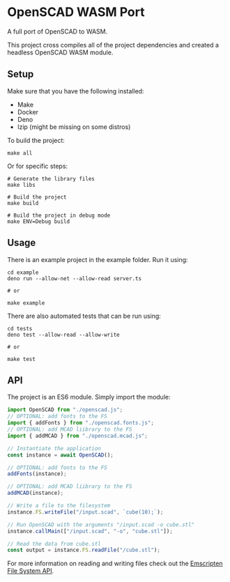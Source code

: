 # OpenSCAD WASM Port

A full port of OpenSCAD to WASM. 

This project cross compiles all of the project dependencies and created a headless OpenSCAD WASM module.

## Setup

Make sure that you have the following installed:

- Make
- Docker
- Deno
- lzip (might be missing on some distros)

To build the project:

```
make all
```

Or for specific steps:

```
# Generate the library files
make libs 

# Build the project
make build

# Build the project in debug mode
make ENV=Debug build
```

## Usage

There is an example project in the example folder. Run it using:

```
cd example
deno run --allow-net --allow-read server.ts

# or

make example
```

There are also automated tests that can be run using:

```
cd tests
deno test --allow-read --allow-write

# or

make test
```

## API

The project is an ES6 module. Simply import the module:

```ts
import OpenSCAD from "./openscad.js";
// OPTIONAL: add fonts to the FS
import { addFonts } from "./openscad.fonts.js";
// OPTIONAL: add MCAD liibrary to the FS
import { addMCAD } from "./openscad.mcad.js";

// Instantiate the application
const instance = await OpenSCAD();

// OPTIONAL: add fonts to the FS
addFonts(instance);

// OPTIONAL: add MCAD liibrary to the FS
addMCAD(instance);

// Write a file to the filesystem
instance.FS.writeFile("/input.scad", `cube(10);`);

// Run OpenSCAD with the arguments "/input.scad -o cube.stl"
instance.callMain(["/input.scad", "-o", "cube.stl"]);

// Read the data from cube.stl
const output = instance.FS.readFile("/cube.stl");
```

For more information on reading and writing files check out the [Emscripten File System API](https://emscripten.org/docs/api_reference/Filesystem-API.html).
